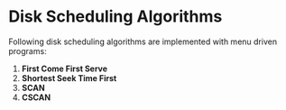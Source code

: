 # Disk Scheduling Algorithms

Following disk scheduling algorithms are implemented with menu driven programs:
1. **First Come First Serve** 
2. **Shortest Seek Time First**
3. **SCAN**
4. **CSCAN**